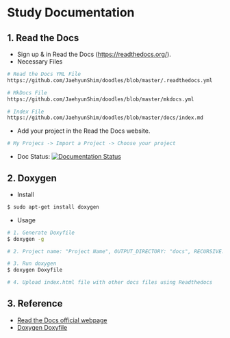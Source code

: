 # Study Documentation

## 1. Read the Docs
- Sign up & in Read the Docs (https://readthedocs.org/).
- Necessary Files
```sh
# Read the Docs YML File
https://github.com/JaehyunShim/doodles/blob/master/.readthedocs.yml

# MkDocs File
https://github.com/JaehyunShim/doodles/blob/master/mkdocs.yml

# Index File
https://github.com/JaehyunShim/doodles/blob/master/docs/index.md
```
- Add your project in the Read the Docs website.
```sh
# My Projecs -> Import a Project -> Choose your project
```
- Doc Status: [![Documentation Status](https://readthedocs.org/projects/doodles/badge/?version=latest)](https://doodles.readthedocs.io/en/latest/?badge=latest)

## 2. Doxygen
- Install
```sh
$ sudo apt-get install doxygen
```
- Usage
```sh
# 1. Generate Doxyfile
$ doxygen -g

# 2. Project name: "Project Name", OUTPUT_DIRECTORY: "docs", RECURSIVE: YES, GENERATE_LATEX: NO

# 3. Run doxygen
$ doxygen Doxyfile

# 4. Upload index.html file with other docs files using Readthedocs
```

## 3. Reference
- [Read the Docs official webpage](https://readthedocs.org/)
- [Doxygen Doxyfile](https://www.doxygen.nl/manual/starting.html)
